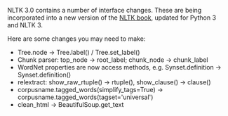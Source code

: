 NLTK 3.0 contains a number of interface changes. These are being incorporated into a new version of the [NLTK book](http://nltk.org/book3), updated for Python 3 and NLTK 3.

Here are some changes you may need to make:

* Tree.node -> Tree.label() / Tree.set_label()
* Chunk parser: top_node -> root_label; chunk_node -> chunk_label
* WordNet properties are now access methods, e.g. Synset.definition -> Synset.definition()
* relextract: show_raw_rtuple() -> rtuple(), show_clause() -> clause()
* corpusname.tagged_words(simplify_tags=True) -> corpusname.tagged_words(tagset='universal')
* clean_html -> BeautifulSoup.get_text

